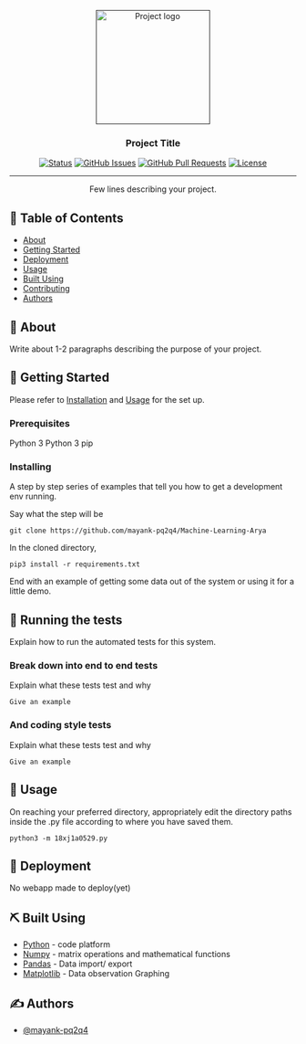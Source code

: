 <p align="center">
  <a href="" rel="noopener">
 <img width=200px height=200px src="https://i.imgur.com/sPMUvNW.gif" alt="Project logo"></a>
</p>

<h3 align="center">Project Title</h3>

<div align="center">

[![Status](https://img.shields.io/badge/status-active-success.svg)]()
[![GitHub Issues](https://img.shields.io/github/issues/mayank-pq2q4/Machine-Learning-Arya.svg)](https://github.com/mayank-pq2q4/Machine-Learning-Arya/issues)
[![GitHub Pull Requests](https://img.shields.io/github/issues-pr/mayank-pq2q4/Machine-Learning-Arya.svg)](https://github.com/mayank-pq2q4/Machine-Learning-Arya/pulls)
[![License](https://img.shields.io/badge/license-MIT-blue.svg)](/LICENSE)

</div>

---

<p align="center"> Few lines describing your project.
    <br> 
</p>

## 📝 Table of Contents

- [About](#about)
- [Getting Started](#getting_started)
- [Deployment](#deployment)
- [Usage](#usage)
- [Built Using](#built_using)
- [Contributing](../CONTRIBUTING.md)
- [Authors](#authors)

## 🧐 About <a name = "about"></a>

Write about 1-2 paragraphs describing the purpose of your project.

## 🏁 Getting Started <a name = "getting_started"></a>

Please refer to [Installation](#Installation) and [Usage](#usage) for the set up.

### Prerequisites

Python 3
Python 3 pip

### Installing <a name = "Installation"></a>

A step by step series of examples that tell you how to get a development env running.

Say what the step will be

```
git clone https://github.com/mayank-pq2q4/Machine-Learning-Arya
```

In the cloned directory,

```
pip3 install -r requirements.txt
```

End with an example of getting some data out of the system or using it for a little demo.

## 🔧 Running the tests <a name = "tests"></a>

Explain how to run the automated tests for this system.

### Break down into end to end tests

Explain what these tests test and why

```
Give an example
```

### And coding style tests

Explain what these tests test and why

```
Give an example
```

## 🎈 Usage <a name="usage"></a>

On reaching your preferred directory, appropriately edit the directory paths inside the .py file according to where you have saved them.

```
python3 -m 18xj1a0529.py
```

## 🚀 Deployment <a name = "deployment"></a>

No webapp made to deploy(yet)

## ⛏️ Built Using <a name = "built_using"></a>

- [Python](https://www.python.org/) - code platform
- [Numpy](https://numpy.org/) - matrix operations and mathematical functions
- [Pandas](https://pandas.pydata.org/) - Data import/ export
- [Matplotlib](https://matplotlib.org/) - Data observation Graphing

## ✍️ Authors <a name = "authors"></a>

- [@mayank-pq2q4](https://github.com/mayank-pq2q4)
